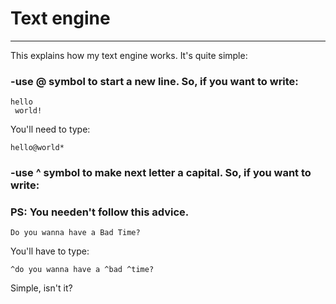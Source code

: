 # Text engine

------

This explains how my text engine works. It's quite simple:



### -use **@** symbol to start a new line. So, if you want to write: 


```
hello
 world!
```

 You'll need to type:

```
hello@world*
```



### -use **^** symbol to make next letter a capital. So, if you want to write: 

### PS: You needen't follow this advice.


```
Do you wanna have a Bad Time?
```

 You'll have to type:

```
^do you wanna have a ^bad ^time?
```


 Simple, isn't it?